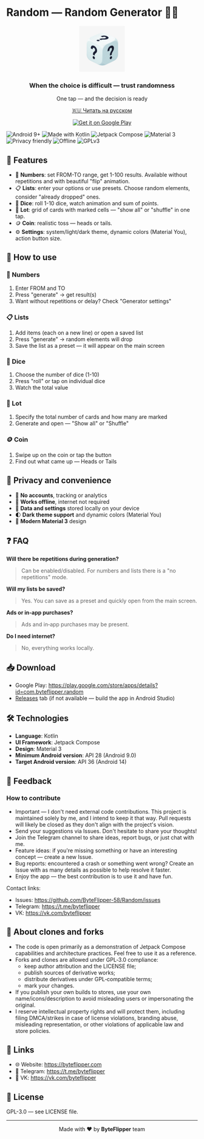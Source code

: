 # Random — Random Generator 🎲✨

<div align="center">
  <img src="app/src/main/ic_launcher-playstore.png" alt="Random App Logo" width="120" height="120">
  <h3>When the choice is difficult — trust randomness</h3>
  <p>One tap — and the decision is ready</p>
  <p><a href="README.md">🇷🇺 Читать на русском</a></p>
  <p>
    <a href="https://play.google.com/store/apps/details?id=com.byteflipper.random">
      <img src="https://img.shields.io/badge/Get%20it%20on-Google%20Play-3DDC84?logo=googleplay&logoColor=white" alt="Get it on Google Play" />
    </a>
  </p>
</div>

![Android 9+](https://img.shields.io/badge/Android-9%2B-3DDC84?logo=android&logoColor=white)
![Made with Kotlin](https://img.shields.io/badge/Made%20with-Kotlin-7F52FF?logo=kotlin&logoColor=white)
![Jetpack Compose](https://img.shields.io/badge/Jetpack%20Compose-UI-4285F4)
![Material 3](https://img.shields.io/badge/Material%203-Design-FF6F00)
![Privacy friendly](https://img.shields.io/badge/Privacy-friendly-00BFA5)
![Offline](https://img.shields.io/badge/Works-Offline-795548)
![GPLv3](https://img.shields.io/badge/License-GPLv3-black)

## 🚀 Features

- 🔢 **Numbers**: set FROM-TO range, get 1-100 results. Available without repetitions and with beautiful "flip" animation.
- 📋 **Lists**: enter your options or use presets. Choose random elements, consider "already dropped" ones.
- 🎲 **Dice**: roll 1-10 dice, watch animation and sum of points.
- 🎯 **Lot**: grid of cards with marked cells — "show all" or "shuffle" in one tap.
- 🪙 **Coin**: realistic toss — heads or tails.
- ⚙️ **Settings**: system/light/dark theme, dynamic colors (Material You), action button size.

## 📱 How to use

### 🔢 Numbers
1. Enter FROM and TO
2. Press "generate" → get result(s)
3. Want without repetitions or delay? Check "Generator settings"

### 📋 Lists
1. Add items (each on a new line) or open a saved list
2. Press "generate" → random elements will drop
3. Save the list as a preset — it will appear on the main screen

### 🎲 Dice
1. Choose the number of dice (1-10)
2. Press "roll" or tap on individual dice
3. Watch the total value

### 🎯 Lot
1. Specify the total number of cards and how many are marked
2. Generate and open — "Show all" or "Shuffle"

### 🪙 Coin
1. Swipe up on the coin or tap the button
2. Find out what came up — Heads or Tails

## 🔐 Privacy and convenience

- 🔐 **No accounts**, tracking or analytics
- 📵 **Works offline**, internet not required
- 💾 **Data and settings** stored locally on your device
- 🌓 **Dark theme support** and dynamic colors (Material You)
- 🎨 **Modern Material 3** design

## ❓ FAQ

**Will there be repetitions during generation?**
> Can be enabled/disabled. For numbers and lists there is a "no repetitions" mode.

**Will my lists be saved?**
> Yes. You can save as a preset and quickly open from the main screen.

**Ads or in‑app purchases?**
> Ads and in‑app purchases may be present.

**Do I need internet?**
> No, everything works locally.

## 📥 Download

- Google Play: https://play.google.com/store/apps/details?id=com.byteflipper.random
- [Releases](https://github.com/ByteFlipper-58/Random/releases) tab (if not available — build the app in Android Studio)

## 🛠 Technologies

- **Language**: Kotlin
- **UI Framework**: Jetpack Compose
- **Design**: Material 3
- **Minimum Android version**: API 28 (Android 9.0)
- **Target Android version**: API 36 (Android 14)

## 🤝 Feedback

### How to contribute

- Important — I don't need external code contributions. This project is maintained solely by me, and I intend to keep it that way. Pull requests will likely be closed as they don't align with the project's vision.
- Send your suggestions via Issues. Don't hesitate to share your thoughts!
- Join the Telegram channel to share ideas, report bugs, or just chat with me.
- Feature ideas: if you're missing something or have an interesting concept — create a new Issue.
- Bug reports: encountered a crash or something went wrong? Create an Issue with as many details as possible to help resolve it faster.
- Enjoy the app — the best contribution is to use it and have fun.

Contact links:
- Issues: https://github.com/ByteFlipper-58/Random/issues
- Telegram: https://t.me/byteflipper
- VK: https://vk.com/byteflipper

## 🧩 About clones and forks

- The code is open primarily as a demonstration of Jetpack Compose capabilities and architecture practices. Feel free to use it as a reference.
- Forks and clones are allowed under GPL‑3.0 compliance:
  - keep author attribution and the LICENSE file;
  - publish sources of derivative works;
  - distribute derivatives under GPL‑compatible terms;
  - mark your changes.
- If you publish your own builds to stores, use your own name/icons/description to avoid misleading users or impersonating the original.
- I reserve intellectual property rights and will protect them, including filing DMCA/strikes in case of license violations, branding abuse, misleading representation, or other violations of applicable law and store policies.

## 🔗 Links

- 🌐 Website: https://byteflipper.com
- 💬 Telegram: https://t.me/byteflipper
- 📱 VK: https://vk.com/byteflipper

## 📄 License

GPL-3.0 — see LICENSE file.

---

<div align="center">
  <p>Made with ❤️ by <strong>ByteFlipper</strong> team</p>
</div>
